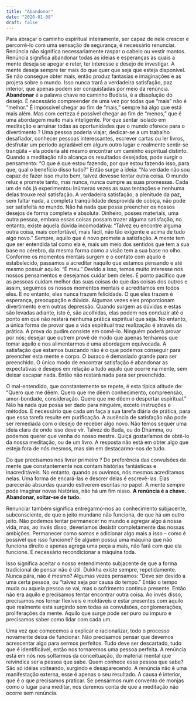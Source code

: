 ```yaml
---
title: "Abandonar"
date: "2020-01-08"
draft: false
---
```


Para abraçar o caminho espiritual inteiramente, ser capaz de nele crescer e percorrê-lo com uma sensação de segurança, é necessário renunciar. Renúncia não significa necessariamente raspar o cabelo ou vestir mantos. Renúncia significa abandonar todas as ideias e esperanças às quais a mente deseja se apegar e reter, ter interesse e desejo de investigar. A mente deseja sempre ter mais do que quer que seja que esteja disponível. Se não consegue obter mais, então produz fantasias e imaginações e as projeta sobre o mundo. Isso nunca trará a verdadeira satisfação, paz interior, que apenas podem ser conquistadas por meio da renúncia. **Abandonar** é a palavra chave no caminho Budista, é a dissolução do desejo. É necessário compreender de uma vez por todas que “mais” não é “melhor.” É impossível chegar ao fim de “mais,” sempre há algo que está mais além. Mas com certeza é possível chegar ao fim de “menos,” que é uma abordagem muito mais inteligente.
Por que sentar isolado em meditação e arruinar todas as oportunidades que o mundo oferece para o divertimento ? Uma pessoa poderia viajar, dedicar-se a um trabalho desafiador, conhecer pessoas interessantes, escrever cartas ou ler livros, desfrutar um período agradável em algum outro lugar e realmente sentir-se tranqüila – ela poderia até mesmo encontrar um caminho espiritual distinto. Quando a meditação não alcança os resultados desejados, pode surgir o pensamento: “O que é que estou fazendo, por que estou fazendo isso, para que, qual o benefício disso tudo?” Então surge a ideia: “Na verdade não sou capaz de fazer isso muito bem, talvez devesse tentar outra coisa.
O mundo reluz e promete tanto, mas nunca, nunca cumpre as suas promessas. Cada um de nós já experimentou inúmeras vezes as suas tentações e nenhuma delas trouxe real satisfação. A verdadeira satisfação, a plenitude da paz, sem faltar nada, a completa tranqüilidade desprovida de cobiça, não pode ser satisfeita no mundo. Não há nada que possa preencher os nossos desejos de forma completa e absoluta. Dinheiro, posses materiais, uma outra pessoa, embora essas coisas possam trazer alguma satisfação, no entanto, existe aquela dúvida incomodativa: “Talvez eu encontre alguma outra coisa, mais confortável, mais fácil, não tão exigente e acima de tudo algo novo.” Sempre, aquilo que é novo promete a satisfação.
A mente tem que ser entendida tal como ela é, mais um meio dos sentidos que tem a sua base no cérebro, da mesma forma como a visão tem a sua base no olho. Conforme os momentos mentais surgem e o contato com aquilo é estabelecido, passamos a acreditar naquilo que estamos pensando e até mesmo possuir aquilo: “É meu.” Devido a isso, temos muito interesse nos nossos pensamentos e desejamos cuidar bem deles. É ponto pacífico que as pessoas cuidam melhor das suas coisas do que das coisas dos outros e assim, seguimos os nossos momentos mentais e acreditamos em todos eles. E no entanto, eles nunca trazem felicidade. O que eles trazem é esperança, preocupação e dúvida. Algumas vezes eles proporcionam divertimento e em outras depressão. Quando surgem as dúvidas e estas são levadas adiante, isto é, são acolhidas, elas podem nos conduzir até o ponto em que não restará nenhuma prática espiritual que seja. No entanto, a única forma de provar que a vida espiritual traz realização é através da prática. A prova do pudim consiste em comê-lo. Ninguém poderá provar por nós; desejar que outrem provê de modo que apenas tenhamos que tomar aquilo e nos alimentarmos é uma abordagem equivocada.
A satisfação que estamos buscando não é o que podemos conseguir para preencher esta mente e corpo. O buraco é demasiado grande para ser preenchido. O único modo de encontrar satisfação é abandonar as expectativas e desejos em relação a tudo aquilo que ocorre na mente, sem deixar escapar nada. Então não restará nada para ser preenchido.

O mal-entendido, que constantemente se repete, é esta típica atitude de: “Quero que me dêem. Quero que me dêem conhecimento, compreensão, amor-bondade, consideração. Quero que me dêem o despertar espiritual.” Não há nada que possa ser dado para ninguém, exceto instruções e métodos. É necessário que cada um faça a sua tarefa diária de prática, para que essa tarefa resulte em purificação. A ausência de satisfação não pode ser remediada com o desejo de receber algo novo. Não temos sequer uma ideia clara de onde isso deve vir. Talvez do Buda, ou do Dhamma, ou podemos querer que venha do nosso mestre. Quiçá gostaríamos de obtê-lo da nossa meditação, ou de um livro. A resposta não está em obter algo que esteja fora de nós mesmos, mas sim em destacarmo-nos de tudo.

Do que precisamos nos livrar primeiro ? De preferência das convulsões da mente que constantemente nos contam histórias fantásticas e inacreditáveis. No entanto, quando as ouvimos, nós mesmos acreditamos nelas. Uma forma de encará-las e descrer delas é escrevê-las. Elas parecerão absurdas quando estiverem escritas no papel. A mente sempre pode imaginar novas histórias, não há um fim nisso. **A renúncia é a chave. Abandonar, soltar-se de tudo.**

Renunciar também significa entregarmo-nos ao conhecimento subjacente, subconsciente, de que o jeito mundano não funciona, de que há um outro jeito. Não podemos tentar permanecer no mundo e agregar algo à nossa vida, mas, ao invés disso, deveríamos desistir completamente das nossas ambições. Permanecer como somos e adicionar algo mais a isso – como é possível que isso funcione? Se alguém possui uma máquina que não funciona direito e apenas agrega uma peça a mais, não fará com que ela funcione. É necessário recondicionar a máquina toda.

Isso significa aceitar o nosso entendimento subjacente de que a forma tradicional de pensar não é útil. Dukkha existe sempre, repetidamente. Nunca pára, não é mesmo? Algumas vezes pensamos: “Deve ser devido a uma certa pessoa, ou “talvez seja por causa do tempo.” Então o tempo muda ou aquela pessoa se vai, mas o sofrimento continua presente. Então não era aquilo e precisamos tentar encontrar outra coisa. Ao invés disso, precisamos nos tornar flexíveis e moldáveis e estar presentes com aquilo que realmente está surgindo sem todas as convulsões, conglomerações, proliferações da mente. Aquilo que surge pode ser puro ou impuro e precisamos saber como lidar com cada um.

Uma vez que comecemos a explicar e racionalizar, todo o processo novamente deixa de funcionar. Não precisamos pensar que devemos acrescentar algo para sermos perfeitos. Tudo deve ser descartado, tudo que é identificável, então nos tornaremos uma pessoa perfeita. A renúncia está em nós nos soltarmos da conceituação, do material mental que reivindica ser a pessoa que sabe. Quem conhece essa pessoa que sabe? São só idéias volteando, surgindo e desaparecendo. A renúncia não é uma manifestação externa, esse é apenas o seu resultado. A causa é interior, que é o que precisamos praticar. Se pensarmos num convento de monjas como o lugar para meditar, nos daremos conta de que a meditação não ocorre sem renúncia.
